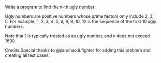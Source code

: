 
Write a program to find the n-th ugly number.



Ugly numbers are positive numbers whose prime factors only include 2, 3, 5. For example, 1, 2, 3, 4, 5, 6, 8, 9, 10, 12 is the sequence of the first 10 ugly numbers.



Note that 1 is typically treated as an ugly number, and n does not exceed 1690.


Credits:Special thanks to @jianchao.li.fighter for adding this problem and creating all test cases.
